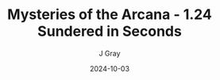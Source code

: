 ---
title: 'Mysteries of the Arcana - 1.24 Sundered in Seconds'
alt: 'Mysteries of the Arcana'
date: '2024-10-03'
author: 'J Gray'
artist: 'Keira'
---